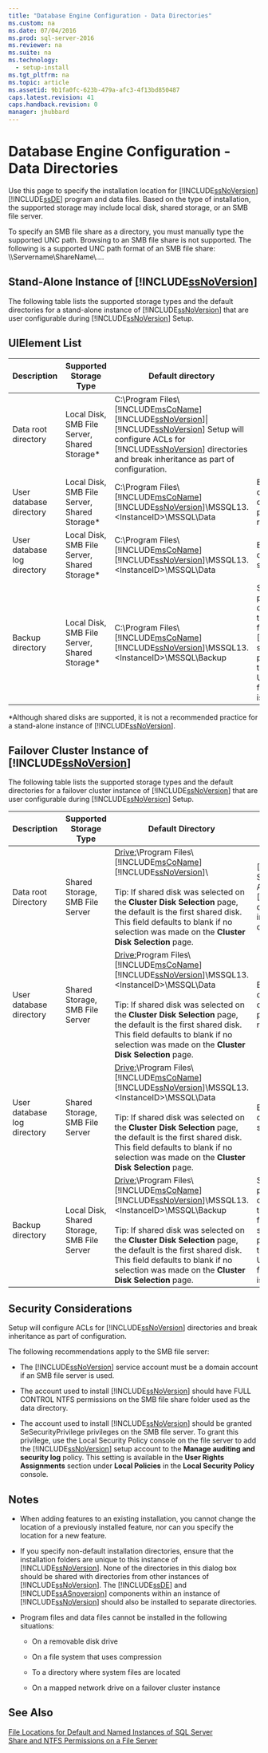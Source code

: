 ```yaml
---
title: "Database Engine Configuration - Data Directories"
ms.custom: na
ms.date: 07/04/2016
ms.prod: sql-server-2016
ms.reviewer: na
ms.suite: na
ms.technology: 
  - setup-install
ms.tgt_pltfrm: na
ms.topic: article
ms.assetid: 9b1fa0fc-623b-479a-afc3-4f13bd850487
caps.latest.revision: 41
caps.handback.revision: 0
manager: jhubbard
---
```

# Database Engine Configuration - Data Directories
Use this page to specify the installation location for [!INCLUDE[ssNoVersion](../../Topics/TopicNameContainA/tokens/ssNoVersion_md.md)][!INCLUDE[ssDE](../../Topics/TopicNameContainA/tokens/ssDE_md.md)] program and data files. Based on the type of installation, the supported storage may include local disk, shared storage, or an SMB file server.  
  
 To specify an SMB file share as a directory, you must manually type the supported UNC path. Browsing to an SMB file share is not supported. The following is a supported UNC path format of an SMB file share: \\\Servername\ShareName\\....  
  
## Stand-Alone Instance of [!INCLUDE[ssNoVersion](../../Topics/TopicNameContainA/tokens/ssNoVersion_md.md)]  
 The following table lists the supported storage types and the default directories for a stand-alone instance of [!INCLUDE[ssNoVersion](../../Topics/TopicNameContainA/tokens/ssNoVersion_md.md)] that are user configurable during [!INCLUDE[ssNoVersion](../../Topics/TopicNameContainA/tokens/ssNoVersion_md.md)] Setup.  
  
## UIElement List  
  
|Description|Supported Storage Type|Default directory|Recommendations|  
|-----------------|----------------------------|-----------------------|---------------------|  
|Data root directory|Local Disk, SMB File Server, Shared Storage*|C:\Program Files\\[!INCLUDE[msCoName](../../Topics/TopicNameContainA/tokens/msCoName_md.md)][!INCLUDE[ssNoVersion](../../Topics/TopicNameContainA/tokens/ssNoVersion_md.md)]\|[!INCLUDE[ssNoVersion](../../Topics/TopicNameContainA/tokens/ssNoVersion_md.md)] Setup will configure ACLs for [!INCLUDE[ssNoVersion](../../Topics/TopicNameContainA/tokens/ssNoVersion_md.md)] directories and break inheritance as part of configuration.|  
|User database directory|Local Disk, SMB File Server, Shared Storage*|C:\Program Files\\[!INCLUDE[msCoName](../../Topics/TopicNameContainA/tokens/msCoName_md.md)][!INCLUDE[ssNoVersion](../../Topics/TopicNameContainA/tokens/ssNoVersion_md.md)]\MSSQL13.<InstanceID\>\MSSQL\Data|Best practices for user data directories depend on workload and performance requirements.|  
|User database log directory|Local Disk, SMB File Server, Shared Storage*|C:\Program Files\\[!INCLUDE[msCoName](../../Topics/TopicNameContainA/tokens/msCoName_md.md)][!INCLUDE[ssNoVersion](../../Topics/TopicNameContainA/tokens/ssNoVersion_md.md)]\MSSQL13.<InstanceID\>\MSSQL\Data|Ensure that the log directory has adequate space.|  
|Backup directory|Local Disk, SMB File Server, Shared Storage*|C:\Program Files\\[!INCLUDE[msCoName](../../Topics/TopicNameContainA/tokens/msCoName_md.md)][!INCLUDE[ssNoVersion](../../Topics/TopicNameContainA/tokens/ssNoVersion_md.md)]\MSSQL13.<InstanceID\>\MSSQL\Backup|Set appropriate permissions to prevent data loss, and ensure that the user account for the [!INCLUDE[ssNoVersion](../../Topics/TopicNameContainA/tokens/ssNoVersion_md.md)] service has adequate permissions to write to the backup directory. Using a mapped drive for backup directories is not supported.|  
  
 *Although shared disks are supported, it is not a recommended practice for a stand-alone instance of [!INCLUDE[ssNoVersion](../../Topics/TopicNameContainA/tokens/ssNoVersion_md.md)].  
  
## Failover Cluster Instance of [!INCLUDE[ssNoVersion](../../Topics/TopicNameContainA/tokens/ssNoVersion_md.md)]  
 The following table lists the supported storage types and the default directories for a failover cluster instance of [!INCLUDE[ssNoVersion](../../Topics/TopicNameContainA/tokens/ssNoVersion_md.md)] that are user configurable during [!INCLUDE[ssNoVersion](../../Topics/TopicNameContainA/tokens/ssNoVersion_md.md)] Setup.  
  
|Description|Supported Storage Type|Default Directory|Recommendations|  
|-----------------|----------------------------|-----------------------|---------------------|  
|Data root Directory|Shared Storage, SMB File Server|<Drive:>\Program Files\\[!INCLUDE[msCoName](../../Topics/TopicNameContainA/tokens/msCoName_md.md)][!INCLUDE[ssNoVersion](../../Topics/TopicNameContainA/tokens/ssNoVersion_md.md)]\\<br /><br /> Tip: If shared disk was selected on the **Cluster Disk Selection** page, the default is the first shared disk. This field defaults to blank if no selection was made on the **Cluster Disk Selection** page.|[!INCLUDE[ssNoVersion](../../Topics/TopicNameContainA/tokens/ssNoVersion_md.md)] Setup will configure ACLs for [!INCLUDE[ssNoVersion](../../Topics/TopicNameContainA/tokens/ssNoVersion_md.md)] directories and break inheritance as part of configuration.|  
|User database directory|Shared Storage, SMB File Server|<Drive:>Program Files\\[!INCLUDE[msCoName](../../Topics/TopicNameContainA/tokens/msCoName_md.md)][!INCLUDE[ssNoVersion](../../Topics/TopicNameContainA/tokens/ssNoVersion_md.md)]\MSSQL13.<InstanceID\>\MSSQL\Data<br /><br /> Tip: If shared disk was selected on the **Cluster Disk Selection** page, the default is the first shared disk. This field defaults to blank if no selection was made on the **Cluster Disk Selection** page.|Best practices for user data directories depend on workload and performance requirements.|  
|User database log directory|Shared Storage, SMB File Server|<Drive:>\Program Files\\[!INCLUDE[msCoName](../../Topics/TopicNameContainA/tokens/msCoName_md.md)][!INCLUDE[ssNoVersion](../../Topics/TopicNameContainA/tokens/ssNoVersion_md.md)]\MSSQL13.<InstanceID\>\MSSQL\Data<br /><br /> Tip: If shared disk was selected on the **Cluster Disk Selection** page, the default is the first shared disk. This field defaults to blank if no selection was made on the **Cluster Disk Selection** page.|Ensure that the log directory has adequate space.|  
|Backup directory|Local Disk, Shared Storage, SMB File Server|<Drive:>\Program Files\\[!INCLUDE[msCoName](../../Topics/TopicNameContainA/tokens/msCoName_md.md)][!INCLUDE[ssNoVersion](../../Topics/TopicNameContainA/tokens/ssNoVersion_md.md)]\MSSQL13.<InstanceID\>\MSSQL\Backup<br /><br /> Tip: If shared disk was selected on the **Cluster Disk Selection** page, the default is the first shared disk. This field defaults to blank if no selection was made on the **Cluster Disk Selection** page.|Set appropriate permissions to prevent data loss, and ensure that the user account for the SQL Server service has adequate permissions to write to the backup directory. Using a mapped drive for backup directories is not supported.|  
  
## Security Considerations  
 Setup will configure ACLs for [!INCLUDE[ssNoVersion](../../Topics/TopicNameContainA/tokens/ssNoVersion_md.md)] directories and break inheritance as part of configuration.  
  
 The following recommendations apply to the SMB file server:  
  
-   The [!INCLUDE[ssNoVersion](../../Topics/TopicNameContainA/tokens/ssNoVersion_md.md)] service account must be a domain account if an SMB file server is used.  
  
-   The account used to install [!INCLUDE[ssNoVersion](../../Topics/TopicNameContainA/tokens/ssNoVersion_md.md)] should have FULL CONTROL NTFS permissions on the SMB file share folder used as the data directory.  
  
-   The account used to install [!INCLUDE[ssNoVersion](../../Topics/TopicNameContainA/tokens/ssNoVersion_md.md)] should be granted SeSecurityPrivilege privileges on the SMB file server. To grant this privilege, use the Local Security Policy console on the file server to add the [!INCLUDE[ssNoVersion](../../Topics/TopicNameContainA/tokens/ssNoVersion_md.md)] setup account to the **Manage auditing and security log** policy. This setting is available in the **User Rights Assignments** section under **Local Policies** in the **Local Security Policy** console.  
  
## Notes  
  
-   When adding features to an existing installation, you cannot change the location of a previously installed feature, nor can you specify the location for a new feature.  
  
-   If you specify non-default installation directories, ensure that the installation folders are unique to this instance of [!INCLUDE[ssNoVersion](../../Topics/TopicNameContainA/tokens/ssNoVersion_md.md)]. None of the directories in this dialog box should be shared with directories from other instances of [!INCLUDE[ssNoVersion](../../Topics/TopicNameContainA/tokens/ssNoVersion_md.md)]. The [!INCLUDE[ssDE](../../Topics/TopicNameContainA/tokens/ssDE_md.md)] and [!INCLUDE[ssASnoversion](../../Topics/TopicNameContainA/tokens/ssASnoversion_md.md)] components within an instance of [!INCLUDE[ssNoVersion](../../Topics/TopicNameContainA/tokens/ssNoVersion_md.md)] should also be installed to separate directories.  
  
-   Program files and data files cannot be installed in the following situations:  
  
    -   On a removable disk drive  
  
    -   On a file system that uses compression  
  
    -   To a directory where system files are located  
  
    -   On a mapped network drive on a failover cluster instance  
  
## See Also  
 [File Locations for Default and Named Instances of SQL Server](../../Topics/TopicNameNotContainA/File-Locations-for-Default-and-Named-Instances-of-SQL-Server.md)   
 [Share and NTFS Permissions on a File Server](http://go.microsoft.com/fwlink/?LinkID=206571)